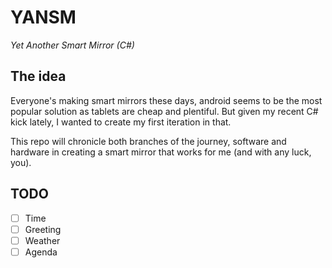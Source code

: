 # YANSM
*Yet Another Smart Mirror (C#)*

## The idea
Everyone's making smart mirrors these days, android seems to be the most popular solution as tablets are cheap and plentiful. But given my recent C# kick lately, I wanted to create my first iteration in that.

This repo will chronicle both branches of the journey, software and hardware in creating a smart mirror that works for me (and with any luck, you).

## TODO
- [ ] Time
- [ ] Greeting
- [ ] Weather
- [ ] Agenda
